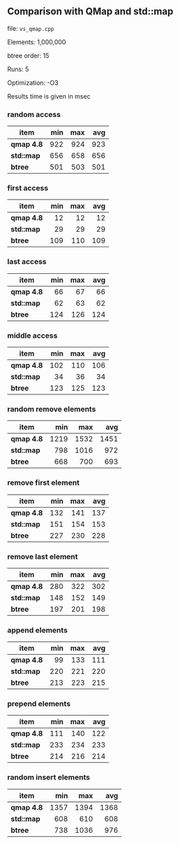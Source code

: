 ## Comparison with QMap and std::map
file: `vs_qmap.cpp`

Elements: 1,000,000

btree order: 15

Runs: 5

Optimization: -O3

Results time is given in msec

### random access
| item | min | max | avg |
|----------|----:|----:|----:|
| **qmap 4.8** | 922 | 924 | 923 |
| **std::map** | 656 | 658 | 656 |
| **btree** | 501 | 503 | 501 |

### first access
| item | min | max | avg |
|----------|----:|----:|----:|
| **qmap 4.8** | 12 | 12 | 12 |
| **std::map** | 29 | 29 | 29 |
| **btree** | 109 | 110 | 109 |

### last access
| item | min | max | avg |
|----------|----:|----:|----:|
| **qmap 4.8** | 66 | 67 | 66 |
| **std::map** | 62 | 63 | 62 |
| **btree** | 124 | 126 | 124 |

### middle access
| item | min | max | avg |
|----------|----:|----:|----:|
| **qmap 4.8** | 102 | 110 | 106 |
| **std::map** | 34 | 36 | 34 |
| **btree** | 123 | 125 | 123 |

### random remove elements
| item | min | max | avg |
|----------|----:|----:|----:|
| **qmap 4.8** | 1219 | 1532 | 1451 |
| **std::map** | 798 | 1016 | 972 |
| **btree** | 668 | 700 | 693 |

### remove first element
| item | min | max | avg |
|----------|----:|----:|----:|
| **qmap 4.8** | 132 | 141 | 137 |
| **std::map** | 151 | 154 | 153 |
| **btree** | 227 | 230 | 228 |

### remove last element
| item | min | max | avg |
|----------|----:|----:|----:|
| **qmap 4.8** | 280 | 322 | 302 |
| **std::map** | 148 | 152 | 149 |
| **btree** | 197 | 201 | 198 |

### append elements
| item | min | max | avg |
|----------|----:|----:|----:|
| **qmap 4.8** | 99 | 133 | 111 |
| **std::map** | 220 | 221 | 220 |
| **btree** | 213 | 223 | 215 |

### prepend elements
| item | min | max | avg |
|----------|----:|----:|----:|
| **qmap 4.8** | 111 | 140 | 122 |
| **std::map** | 233 | 234 | 233 |
| **btree** | 214 | 216 | 214 |

### random insert elements
| item | min | max | avg |
|----------|----:|----:|----:|
| **qmap 4.8** | 1357 | 1394 | 1368 |
| **std::map** | 608 | 610 | 608 |
| **btree** | 738 | 1036 | 976 |

